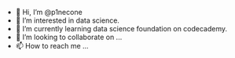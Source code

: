 - 👋 Hi, I’m @p1necone
- 👀 I’m interested in data science.
- 🌱 I’m currently learning data science foundation on codecademy.
- 💞️ I’m looking to collaborate on ...
- 📫 How to reach me ...

<!---
p1necone/p1necone is a ✨ special ✨ repository because its `README.md` (this file) appears on your GitHub profile.
You can click the Preview link to take a look at your changes.
--->
